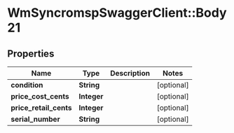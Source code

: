 # WmSyncromspSwaggerClient::Body21

## Properties
Name | Type | Description | Notes
------------ | ------------- | ------------- | -------------
**condition** | **String** |  | [optional] 
**price_cost_cents** | **Integer** |  | [optional] 
**price_retail_cents** | **Integer** |  | [optional] 
**serial_number** | **String** |  | [optional] 


